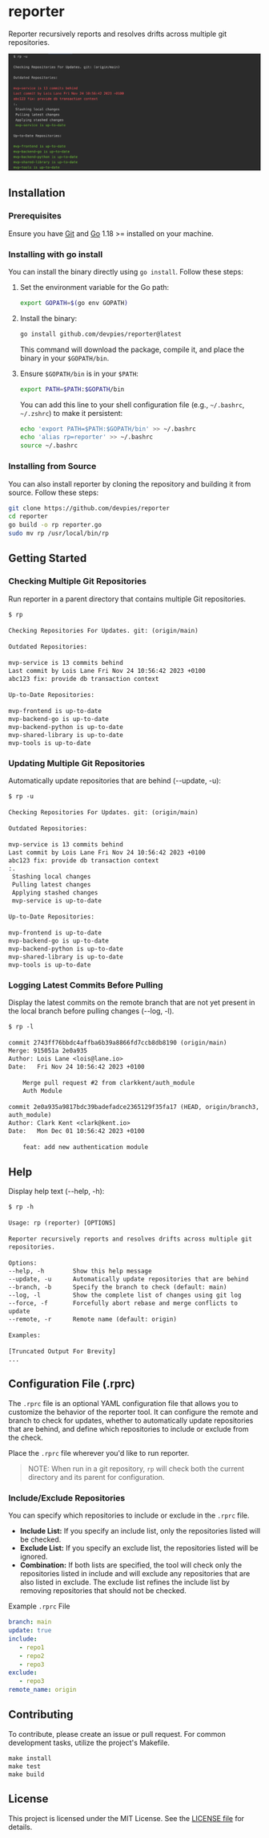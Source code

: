 # reporter

Reporter recursively reports and resolves drifts across multiple git repositories.

![](./docs/img/update.png)

## Installation
### Prerequisites
Ensure you have [Git](https://git-scm.com/downloads) and [Go](https://go.dev/dl/) 1.18 >= installed on your machine.

### Installing with go install
You can install the binary directly using `go install`. Follow these steps:

1. Set the environment variable for the Go path:

    ```sh
    export GOPATH=$(go env GOPATH)
    ```
2. Install the binary:

    ```sh
    go install github.com/devpies/reporter@latest
    ```

    This command will download the package, compile it, and place the binary in your `$GOPATH/bin`.


3. Ensure `$GOPATH/bin` is in your `$PATH`:

    ```sh
    export PATH=$PATH:$GOPATH/bin
    ```

    You can add this line to your shell configuration file (e.g., `~/.bashrc`, `~/.zshrc`) to make it persistent:
    
    ```sh
    echo 'export PATH=$PATH:$GOPATH/bin' >> ~/.bashrc
    echo 'alias rp=reporter' >> ~/.bashrc
    source ~/.bashrc
    ```

### Installing from Source

You can also install reporter by cloning the repository and building it from source. Follow these steps:

```sh
git clone https://github.com/devpies/reporter
cd reporter
go build -o rp reporter.go
sudo mv rp /usr/local/bin/rp
```

## Getting Started

### Checking Multiple Git Repositories

Run reporter in a parent directory that contains multiple Git repositories.

```
$ rp

Checking Repositories For Updates. git: (origin/main)

Outdated Repositories:

mvp-service is 13 commits behind
Last commit by Lois Lane Fri Nov 24 10:56:42 2023 +0100
abc123 fix: provide db transaction context

Up-to-Date Repositories:

mvp-frontend is up-to-date
mvp-backend-go is up-to-date
mvp-backend-python is up-to-date
mvp-shared-library is up-to-date
mvp-tools is up-to-date
```

### Updating Multiple Git Repositories

Automatically update repositories that are behind (--update, -u):

```
$ rp -u

Checking Repositories For Updates. git: (origin/main)

Outdated Repositories:

mvp-service is 13 commits behind
Last commit by Lois Lane Fri Nov 24 10:56:42 2023 +0100
abc123 fix: provide db transaction context
:.
 Stashing local changes
 Pulling latest changes
 Applying stashed changes
 mvp-service is up-to-date

Up-to-Date Repositories:

mvp-frontend is up-to-date
mvp-backend-go is up-to-date
mvp-backend-python is up-to-date
mvp-shared-library is up-to-date
mvp-tools is up-to-date
```

### Logging Latest Commits Before Pulling

Display the latest commits on the remote branch that are not yet present
in the local branch before pulling changes (--log, -l).

```
$ rp -l

commit 2743ff76bbdc4affba6b39a8866fd7ccb8db8190 (origin/main)
Merge: 915051a 2e0a935
Author: Lois Lane <lois@lane.io>
Date:   Fri Nov 24 10:56:42 2023 +0100

    Merge pull request #2 from clarkkent/auth_module
    Auth Module
    
commit 2e0a935a9817bdc39badefadce2365129f35fa17 (HEAD, origin/branch3, auth_module)
Author: Clark Kent <clark@kent.io>
Date:   Mon Dec 01 10:56:42 2023 +0100

    feat: add new authentication module
```

## Help

Display help text (--help, -h):

```
$ rp -h

Usage: rp (reporter) [OPTIONS]

Reporter recursively reports and resolves drifts across multiple git repositories.

Options:
--help, -h        Show this help message
--update, -u      Automatically update repositories that are behind
--branch, -b      Specify the branch to check (default: main)
--log, -l         Show the complete list of changes using git log
--force, -f       Forcefully abort rebase and merge conflicts to update
--remote, -r      Remote name (default: origin)

Examples:

[Truncated Output For Brevity]
...
```

## Configuration File (.rprc)

The `.rprc` file is an optional YAML configuration file that allows you to customize the behavior of the reporter tool.
It can configure the remote and branch to check for updates, whether to automatically update repositories that are behind,
and define which repositories to include or exclude from the check.

Place the `.rprc` file wherever you'd like to run reporter.

> NOTE: When run in a git repository, `rp` will check both the current directory and its parent for configuration.

### Include/Exclude Repositories

You can specify which repositories to include or exclude in the `.rprc` file.

- **Include List:** If you specify an include list, only the repositories listed will be checked.
- **Exclude List:** If you specify an exclude list, the repositories listed will be ignored.
- **Combination:** If both lists are specified, the tool will check only the repositories listed in include and will
exclude any repositories that are also listed in exclude. The exclude list refines the include list by removing 
repositories that should not be checked.

Example `.rprc` File

```yaml
branch: main
update: true
include:
   - repo1
   - repo2
   - repo3
exclude:
   - repo3
remote_name: origin
```

## Contributing

To contribute, please create an issue or pull request. For common development tasks, utilize the project's Makefile.

```
make install
make test
make build
```

## License
This project is licensed under the MIT License. See the [LICENSE file](./LICENSE) for details.

